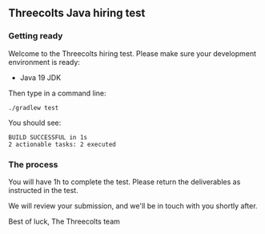 ## Threecolts Java hiring test

### Getting ready

Welcome to the Threecolts hiring test. Please make sure your development environment is ready:

- Java 19 JDK

Then type in a command line:

```
./gradlew test
```

You should see:

```
BUILD SUCCESSFUL in 1s
2 actionable tasks: 2 executed
```

### The process

You will have 1h to complete the test. Please return the deliverables as instructed in the test.

We will review your submission, and we'll be in touch with you shortly after.

Best of luck,
The Threecolts team